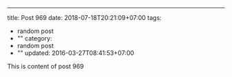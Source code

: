 ---
title: Post 969
date: 2018-07-18T20:21:09+07:00
tags:
  - random post
  - ""
category:
  - random post
  - ""
updated: 2016-03-27T08:41:53+07:00

This is content of post 969